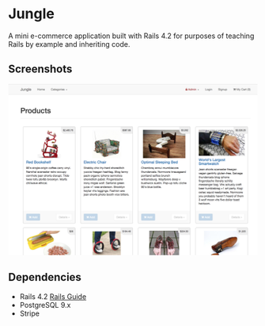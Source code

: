 Jungle
=====================
A mini e-commerce application built with Rails 4.2 for purposes of teaching Rails by example and inheriting code.

## Screenshots

!["Screenshot of main screen"](https://github.com/azzano-design/jungle-rails/blob/master/docs/jungle_dashboard.png)


## Dependencies

* Rails 4.2 [Rails Guide](http://guides.rubyonrails.org/v4.2/)
* PostgreSQL 9.x
* Stripe